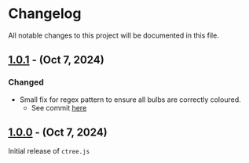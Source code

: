 # Changelog

All notable changes to this project will be documented in this file.

## [1.0.1] - (Oct 7, 2024)

### Changed
- Small fix for regex pattern to ensure all bulbs are correctly coloured.
  - See commit [here](https://github.com/MarketingPipeline/ctree.js/commit/190a897cef7bdd5775914d8c6eac58a31117699f)

## [1.0.0] - (Oct 7, 2024)

Initial release of `ctree.js`

<!--
These Markdown anchors provide a link to the diff for each release. They should be
updated any time a new release is cut.
-->
[1.0.1]: /v1.0.1
[1.0.0]: /v1.0.0
